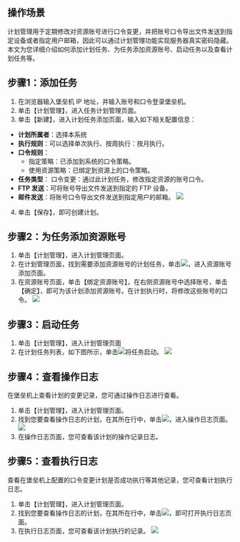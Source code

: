 ## 操作场景

计划管理用于定期修改对资源账号进行口令变更，并把账号口令导出文件发送到指定设备或者指定用户邮箱，因此可以通过计划管理功能实现服务器真实密码隐藏。本文为您详细介绍如何添加计划任务、为任务添加资源账号、启动任务以及查看计划任务等。

## 步骤1：添加任务

1. 在浏览器输入堡垒机 IP 地址，并输入账号和口令登录堡垒机。
2. 单击【计划管理】，进入任务计划管理页面。
3. 单击【新建】，进入计划任务添加页面，输入如下相关配置信息：
 - **计划所属者**：选择本系统
 - **执行规则**：可以选择单次执行、按周执行：按月执行。
 - **口令规则**：
    - 指定策略：已添加到系统的口令策略。
    - 使用资源策略：已绑定到资源上的口令策略。
 - **任务类型**：
		口令变更：通过此计划任务，修改指定资源的账号口令。
 - **FTP 发送**：可将账号导出文件发送到指定的 FTP 设备。
 - **邮件发送**：将账号口令导出文件发送到指定用户的邮箱。
![](https://main.qcloudimg.com/raw/da9b696a189d53d93f5e4ec94141db65.png)
4. 单击【保存】，即可创建计划。


## 步骤2：为任务添加资源账号
1. 单击【计划管理】，进入计划管理页面。
2. 在计划管理页面，找到需要添加资源账号的计划任务，单击<img src="https://main.qcloudimg.com/raw/2caf8af32288e3f8b091fbdf90e382f5.png"  style="margin:0;">，进入资源账号添加页面。
3. 在资源账号页面，单击【绑定资源账号】，在右侧资源账号中选择账号，单击【确定】，即可为该计划添加资源账号。在计划执行时，将修改这些账号的口令。
![](https://main.qcloudimg.com/raw/f5c2136172c249aa8901fe345581b77f.png)


## 步骤3：启动任务

1. 单击【计划管理】，进入计划管理页面
2. 在计划任务列表，如下图所示，单击<img src="https://main.qcloudimg.com/raw/fd38713474e1421f9c47c043c84f0929.png "  style="margin:0;">将任务启动。
![](https://main.qcloudimg.com/raw/8e373b91cc5f010104f9a628a23b0a84.png)

## 步骤4：查看操作日志

在堡垒机上查看计划的变更记录，您可通过操作日志进行查看。

1. 单击【计划管理】，进入计划管理页面。
2. 找到您要查看操作日志的计划，在其所在行中，单击<img src="https://main.qcloudimg.com/raw/4a07cfc6b68d63c9fcfe41ee9c2a0249.png"  style="margin:0;">，进入操作日志页面。
![](https://main.qcloudimg.com/raw/3db8ef35eee53ebb77f2c5e368eb8333.png)
3. 在操作日志页面，您可查看该计划的操作记录日志。

## 步骤5：查看执行日志


查看在堡垒机上配置的口令变更计划是否成功执行等其他记录，您可查看计划执行日志。
1. 单击【计划管理】，进入计划管理页面。
2. 找到您要查看操作日志的计划，在其所在行中，单击<img src="https://main.qcloudimg.com/raw/b0ac82bd4f5f27ef633e660f236c95ac.png"  style="margin:0;">，即可打开执行日志页面。
3. 在执行日志页面，您可查看该计划执行的记录。
![](https://main.qcloudimg.com/raw/8e286712831196f851df1e50fca867c8.png)


